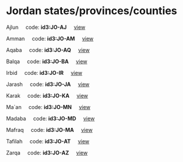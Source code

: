 # Jordan states/provinces/counties
Ajlun&nbsp;&nbsp;&nbsp;&nbsp;&nbsp;code: **id3:JO-AJ**&nbsp;&nbsp;&nbsp;&nbsp;&nbsp;[view](../export/geojson/medium/id3/jo/aj.geojson)&nbsp;&nbsp;&nbsp;&nbsp;&nbsp;


Amman&nbsp;&nbsp;&nbsp;&nbsp;&nbsp;code: **id3:JO-AM**&nbsp;&nbsp;&nbsp;&nbsp;&nbsp;[view](../export/geojson/medium/id3/jo/am.geojson)&nbsp;&nbsp;&nbsp;&nbsp;&nbsp;


Aqaba&nbsp;&nbsp;&nbsp;&nbsp;&nbsp;code: **id3:JO-AQ**&nbsp;&nbsp;&nbsp;&nbsp;&nbsp;[view](../export/geojson/medium/id3/jo/aq.geojson)&nbsp;&nbsp;&nbsp;&nbsp;&nbsp;


Balqa&nbsp;&nbsp;&nbsp;&nbsp;&nbsp;code: **id3:JO-BA**&nbsp;&nbsp;&nbsp;&nbsp;&nbsp;[view](../export/geojson/medium/id3/jo/ba.geojson)&nbsp;&nbsp;&nbsp;&nbsp;&nbsp;


Irbid&nbsp;&nbsp;&nbsp;&nbsp;&nbsp;code: **id3:JO-IR**&nbsp;&nbsp;&nbsp;&nbsp;&nbsp;[view](../export/geojson/medium/id3/jo/ir.geojson)&nbsp;&nbsp;&nbsp;&nbsp;&nbsp;


Jarash&nbsp;&nbsp;&nbsp;&nbsp;&nbsp;code: **id3:JO-JA**&nbsp;&nbsp;&nbsp;&nbsp;&nbsp;[view](../export/geojson/medium/id3/jo/ja.geojson)&nbsp;&nbsp;&nbsp;&nbsp;&nbsp;


Karak&nbsp;&nbsp;&nbsp;&nbsp;&nbsp;code: **id3:JO-KA**&nbsp;&nbsp;&nbsp;&nbsp;&nbsp;[view](../export/geojson/medium/id3/jo/ka.geojson)&nbsp;&nbsp;&nbsp;&nbsp;&nbsp;


Ma`an&nbsp;&nbsp;&nbsp;&nbsp;&nbsp;code: **id3:JO-MN**&nbsp;&nbsp;&nbsp;&nbsp;&nbsp;[view](../export/geojson/medium/id3/jo/mn.geojson)&nbsp;&nbsp;&nbsp;&nbsp;&nbsp;


Madaba&nbsp;&nbsp;&nbsp;&nbsp;&nbsp;code: **id3:JO-MD**&nbsp;&nbsp;&nbsp;&nbsp;&nbsp;[view](../export/geojson/medium/id3/jo/md.geojson)&nbsp;&nbsp;&nbsp;&nbsp;&nbsp;


Mafraq&nbsp;&nbsp;&nbsp;&nbsp;&nbsp;code: **id3:JO-MA**&nbsp;&nbsp;&nbsp;&nbsp;&nbsp;[view](../export/geojson/medium/id3/jo/ma.geojson)&nbsp;&nbsp;&nbsp;&nbsp;&nbsp;


Tafilah&nbsp;&nbsp;&nbsp;&nbsp;&nbsp;code: **id3:JO-AT**&nbsp;&nbsp;&nbsp;&nbsp;&nbsp;[view](../export/geojson/medium/id3/jo/at.geojson)&nbsp;&nbsp;&nbsp;&nbsp;&nbsp;


Zarqa&nbsp;&nbsp;&nbsp;&nbsp;&nbsp;code: **id3:JO-AZ**&nbsp;&nbsp;&nbsp;&nbsp;&nbsp;[view](../export/geojson/medium/id3/jo/az.geojson)&nbsp;&nbsp;&nbsp;&nbsp;&nbsp;

